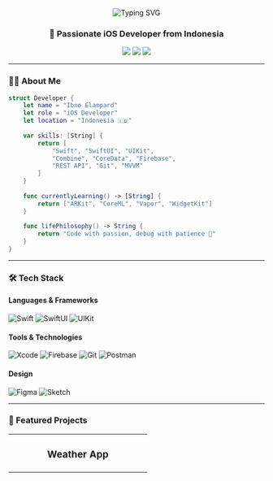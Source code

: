 <div align="center">
  <img src="https://readme-typing-svg.herokuapp.com?font=Fira+Code&size=32&duration=2800&pause=2000&color=007AFF&center=true&vCenter=true&width=940&lines=Hi+%F0%9F%91%8B+I'm+Ibno+Elampard;iOS+Developer+%7C+Swift+Enthusiast;Building+Beautiful+Mobile+Experiences" alt="Typing SVG" />
</div>

<h3 align="center">🚀 Passionate iOS Developer from Indonesia</h3>

<p align="center">
  <a href="https://www.linkedin.com/in/ibnoelampard"><img src="https://img.shields.io/badge/-LinkedIn-0077B5?style=for-the-badge&logo=Linkedin&logoColor=white"/></a>
  <a href="mailto:your.email@example.com"><img src="https://img.shields.io/badge/-Email-D14836?style=for-the-badge&logo=Gmail&logoColor=white"/></a>
  <a href="https://twitter.com/ibnoelampard"><img src="https://img.shields.io/badge/-Twitter-1DA1F2?style=for-the-badge&logo=Twitter&logoColor=white"/></a>
</p>

---

### 👨‍💻 About Me

```swift
struct Developer {
    let name = "Ibno Elampard"
    let role = "iOS Developer"
    let location = "Indonesia 🇮🇩"
    
    var skills: [String] {
        return [
            "Swift", "SwiftUI", "UIKit",
            "Combine", "CoreData", "Firebase",
            "REST API", "Git", "MVVM"
        ]
    }
    
    func currentlyLearning() -> [String] {
        return ["ARKit", "CoreML", "Vapor", "WidgetKit"]
    }
    
    func lifePhilosophy() -> String {
        return "Code with passion, debug with patience 🚀"
    }
}
```

---

### 🛠️ Tech Stack

#### Languages & Frameworks
![Swift](https://img.shields.io/badge/Swift-FA7343?style=for-the-badge&logo=swift&logoColor=white)
![SwiftUI](https://img.shields.io/badge/SwiftUI-0066CC?style=for-the-badge&logo=swift&logoColor=white)
![UIKit](https://img.shields.io/badge/UIKit-2396F3?style=for-the-badge&logo=apple&logoColor=white)

#### Tools & Technologies
![Xcode](https://img.shields.io/badge/Xcode-007ACC?style=for-the-badge&logo=Xcode&logoColor=white)
![Firebase](https://img.shields.io/badge/Firebase-FFCA28?style=for-the-badge&logo=firebase&logoColor=black)
![Git](https://img.shields.io/badge/Git-F05032?style=for-the-badge&logo=git&logoColor=white)
![Postman](https://img.shields.io/badge/Postman-FF6C37?style=for-the-badge&logo=postman&logoColor=white)

#### Design
![Figma](https://img.shields.io/badge/Figma-F24E1E?style=for-the-badge&logo=figma&logoColor=white)
![Sketch](https://img.shields.io/badge/Sketch-F7B500?style=for-the-badge&logo=sketch&logoColor=black)

---

### 📱 Featured Projects

<table>
  <tr>
    <td width="50%">
      <h3 align="center">Weather App</h3>
      <div align="center">
        <a href="https://github.com/ibnoelampard/weather-app" target="_blank">
          <img src="https://via.placeholder.com/400

